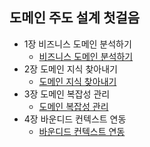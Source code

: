 ## 도메인 주도 설계 첫걸음

- 1장 비즈니스 도메인 분석하기
    - [비즈니스 도메인 분석하기](./1장/1-1.md)
- 2장 도메인 지식 찾아내기
    - [도메인 지식 찾아내기](./2장/2-1.md)
- 3장 도메인 복잡성 관리
    - [도메인 복잡성 관리](./3장/3-1.md)
- 4장 바운디드 컨텍스트 연동
    - [바운디드 컨텍스트 연동](./4장/4-1.md)
